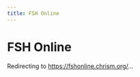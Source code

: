 ```yaml
---
title: FSH Online
---
```

<h1>FSH Online</h1>

<script>
  window.onload = function () {
	  window.location.replace(`https://fshonline.chrism.org/${window.location.hash}`);
	}
</script>

Redirecting to https://fshonline.chrism.org/...